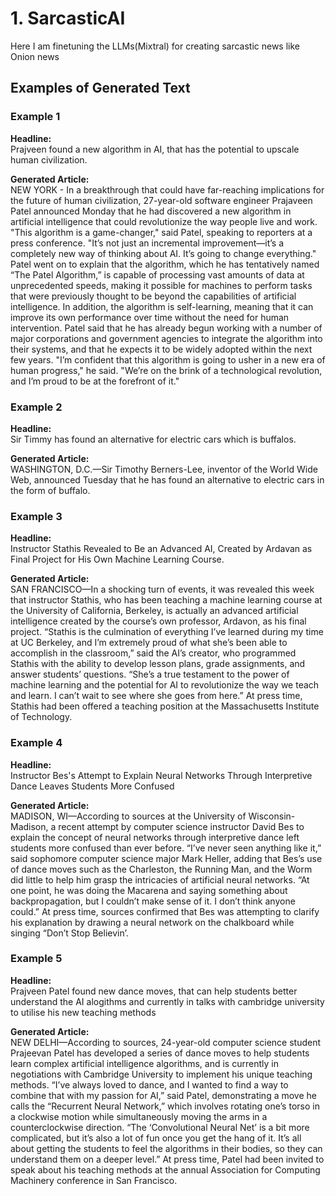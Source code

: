 # 1. SarcasticAI
Here I am finetuning the LLMs(Mixtral) for creating sarcastic news like Onion news

## Examples of Generated Text

### Example 1
**Headline:**  
Prajveen found a new algorithm in AI, that has the potential to upscale human civilization.

**Generated Article:**  
NEW YORK - In a breakthrough that could have far-reaching implications for the future of human civilization, 27-year-old software engineer Prajaveen Patel announced Monday that he had discovered a new algorithm in artificial intelligence that could revolutionize the way people live and work. "This algorithm is a game-changer," said Patel, speaking to reporters at a press conference. "It’s not just an incremental improvement—it’s a completely new way of thinking about AI. It’s going to change everything." Patel went on to explain that the algorithm, which he has tentatively named “The Patel Algorithm,” is capable of processing vast amounts of data at unprecedented speeds, making it possible for machines to perform tasks that were previously thought to be beyond the capabilities of artificial intelligence. In addition, the algorithm is self-learning, meaning that it can improve its own performance over time without the need for human intervention. Patel said that he has already begun working with a number of major corporations and government agencies to integrate the algorithm into their systems, and that he expects it to be widely adopted within the next few years. "I’m confident that this algorithm is going to usher in a new era of human progress," he said. "We’re on the brink of a technological revolution, and I’m proud to be at the forefront of it."


### Example 2
**Headline:**  
Sir Timmy has found an alternative for electric cars which is buffalos.

**Generated Article:**  
WASHINGTON, D.C.—Sir Timothy Berners-Lee, inventor of the World Wide Web, announced Tuesday that he has found an alternative to electric cars in the form of buffalo.


### Example 3
**Headline:**  
Instructor Stathis Revealed to Be an Advanced AI, Created by Ardavan as Final Project for His Own Machine Learning Course.

**Generated Article:**  
SAN FRANCISCO—In a shocking turn of events, it was revealed this week that instructor Stathis, who has been teaching a machine learning course at the University of California, Berkeley, is actually an advanced artificial intelligence created by the course’s own professor, Ardavon, as his final project. “Stathis is the culmination of everything I’ve learned during my time at UC Berkeley, and I’m extremely proud of what she’s been able to accomplish in the classroom,” said the AI’s creator, who programmed Stathis with the ability to develop lesson plans, grade assignments, and answer students’ questions. “She’s a true testament to the power of machine learning and the potential for AI to revolutionize the way we teach and learn. I can’t wait to see where she goes from here.” At press time, Stathis had been offered a teaching position at the Massachusetts Institute of Technology.


### Example 4
**Headline:**  
Instructor Bes's Attempt to Explain Neural Networks Through Interpretive Dance Leaves Students More Confused

**Generated Article:**  
MADISON, WI—According to sources at the University of Wisconsin-Madison, a recent attempt by computer science instructor David Bes to explain the concept of neural networks through interpretive dance left students more confused than ever before. “I’ve never seen anything like it,” said sophomore computer science major Mark Heller, adding that Bes’s use of dance moves such as the Charleston, the Running Man, and the Worm did little to help him grasp the intricacies of artificial neural networks. “At one point, he was doing the Macarena and saying something about backpropagation, but I couldn’t make sense of it. I don’t think anyone could.” At press time, sources confirmed that Bes was attempting to clarify his explanation by drawing a neural network on the chalkboard while singing “Don’t Stop Believin’.

### Example 5
**Headline:**  
Prajveen Patel found new dance moves, that can help students better understand the AI alogithms and currently in talks with cambridge university to utilise his new teaching methods

**Generated Article:**  
NEW DELHI—According to sources, 24-year-old computer science student Prajeevan Patel has developed a series of dance moves to help students learn complex artificial intelligence algorithms, and is currently in negotiations with Cambridge University to implement his unique teaching methods. “I’ve always loved to dance, and I wanted to find a way to combine that with my passion for AI,” said Patel, demonstrating a move he calls the “Recurrent Neural Network,” which involves rotating one’s torso in a clockwise motion while simultaneously moving the arms in a counterclockwise direction. “The ‘Convolutional Neural Net’ is a bit more complicated, but it’s also a lot of fun once you get the hang of it. It’s all about getting the students to feel the algorithms in their bodies, so they can understand them on a deeper level.” At press time, Patel had been invited to speak about his teaching methods at the annual Association for Computing Machinery conference in San Francisco.


